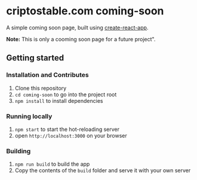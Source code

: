 criptostable.com coming-soon
======================

A simple coming soon page, built using [create-react-app](https://github.com/facebook/create-react-app).

**Note:** This is only a cooming soon page for a future project".

## Getting started

### Installation and Contributes

1. Clone this repository
2. `cd coming-soon` to go into the project root
3. `npm install` to install dependencies

### Running locally

1. `npm start` to start the hot-reloading server
2. open `http://localhost:3000` on your browser

### Building

1. `npm run build` to build the app
2. Copy the contents of the `build` folder and serve it with your own server
